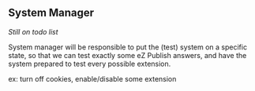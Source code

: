 ## System Manager

*Still on todo list*

System manager will be responsible to put the (test) system on a specific state,
so that we can test exactly some eZ Publish answers, and have the system prepared
to test every possible extension.

ex: turn off cookies, enable/disable some extension
